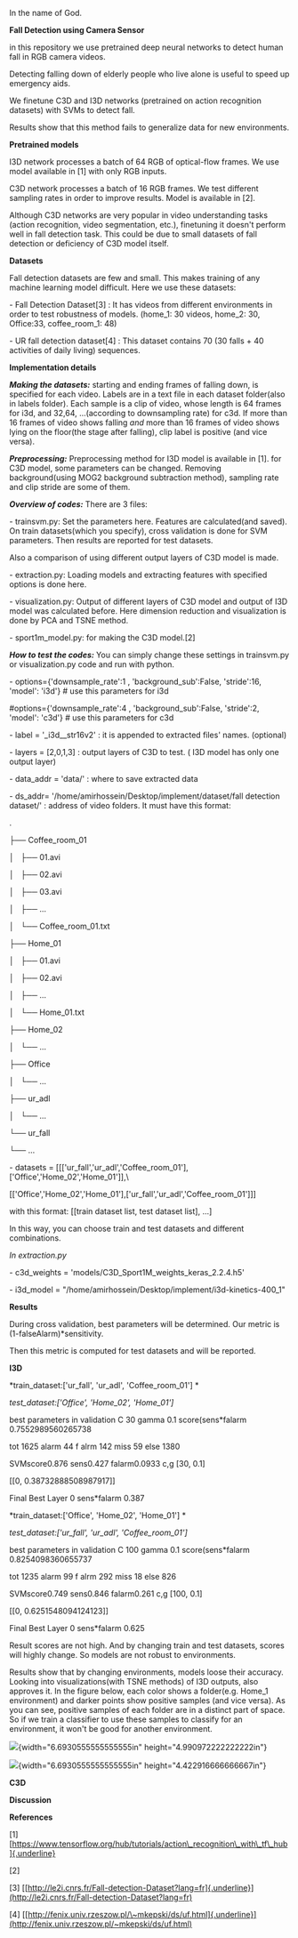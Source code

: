 In the name of God.

**Fall Detection using Camera Sensor**

in this repository we use pretrained deep neural networks to detect
human fall in RGB camera videos.

Detecting falling down of elderly people who live alone is useful to
speed up emergency aids.

We finetune C3D and I3D networks (pretrained on action recognition
datasets) with SVMs to detect fall.

Results show that this method fails to generalize data for new
environments.

**Pretrained models**

I3D network processes a batch of 64 RGB of optical-flow frames. We use
model available in \[1\] with only RGB inputs.

C3D network processes a batch of 16 RGB frames. We test different
sampling rates in order to improve results. Model is available in \[2\].

Although C3D networks are very popular in video understanding tasks
(action recognition, video segmentation, etc.), finetuning it doesn't
perform well in fall detection task. This could be due to small datasets
of fall detection or deficiency of C3D model itself.

**Datasets**

Fall detection datasets are few and small. This makes training of any
machine learning model difficult. Here we use these datasets:

\- Fall Detection Dataset\[3\] : It has videos from different
environments in order to test robustness of models. (home\_1: 30 videos,
home\_2: 30, Office:33, coffee\_room\_1: 48)

\- UR fall detection dataset\[4\] : This dataset contains 70 (30 falls +
40 activities of daily living) sequences.

**Implementation details**

***Making the datasets:*** starting and ending frames of falling down,
is specified for each video. Labels are in a text file in each dataset
folder(also in labels folder). Each sample is a clip of video, whose
length is 64 frames for i3d, and 32,64, \...(according to downsampling
rate) for c3d. If more than 16 frames of video shows falling *and* more
than 16 frames of video shows lying on the floor(the stage after
falling), clip label is positive (and vice versa).

***Preprocessing:*** Preprocessing method for I3D model is available in
\[1\]. for C3D model, some parameters can be changed. Removing
background(using MOG2 background subtraction method), sampling rate and
clip stride are some of them.

***Overview of codes:*** There are 3 files:

\- trainsvm.py: Set the parameters here. Features are calculated(and
saved). On train datasets(which you specify), cross validation is done
for SVM parameters. Then results are reported for test datasets.

Also a comparison of using different output layers of C3D model is made.

\- extraction.py: Loading models and extracting features with specified
options is done here.

\- visualization.py: Output of different layers of C3D model and output
of I3D model was calculated before. Here dimension reduction and
visualization is done by PCA and TSNE method.

\- sport1m\_model.py: for making the C3D model.\[2\]

***How to test the codes:*** You can simply change these settings in
trainsvm.py or visualization.py code and run with python.

\- options={\'downsample\_rate\':1 , \'background\_sub\':False,
\'stride\':16, \'model\': \'i3d\'} \# use this parameters for i3d

\#options={\'downsample\_rate\':4 , \'background\_sub\':False,
\'stride\':2, \'model\': \'c3d\'} \# use this parameters for c3d

\- label = \'\_i3d\_\_str16v2\' : it is appended to extracted files'
names. (optional)

\- layers = \[2,0,1,3\] : output layers of C3D to test. ( I3D model has
only one output layer)

\- data\_addr = \'data/\' : where to save extracted data

\- ds\_addr= \'/home/amirhossein/Desktop/implement/dataset/fall
detection dataset/\' : address of video folders. It must have this
format:

.

├── Coffee\_room\_01

│   ├── 01.avi

│   ├── 02.avi

│   ├── 03.avi

│   ├── ...

│   └── Coffee\_room\_01.txt

├── Home\_01

│   ├── 01.avi

│   ├── 02.avi

│   ├── ...

│   └── Home\_01.txt

├── Home\_02

│   └── \...

├── Office

│   └── ...

├── ur\_adl

│   └── ...

└── ur\_fall

└── ...

\- datasets =
\[\[\[\'ur\_fall\',\'ur\_adl\',\'Coffee\_room\_01\'\],\[\'Office\',\'Home\_02\',\'Home\_01\'\]\],\\

\[\[\'Office\',\'Home\_02\',\'Home\_01\'\],\[\'ur\_fall\',\'ur\_adl\',\'Coffee\_room\_01\'\]\]\]

with this format: \[\[train dataset list, test dataset list\], ...\]

In this way, you can choose train and test datasets and different
combinations.

*In extraction.py*

\- c3d\_weights = \'models/C3D\_Sport1M\_weights\_keras\_2.2.4.h5\'

\- i3d\_model =
\"/home/amirhossein/Desktop/implement/i3d-kinetics-400\_1\"

**Results**

During cross validation, best parameters will be determined. Our metric
is (1-falseAlarm)\*sensitivity.

Then this metric is computed for test datasets and will be reported.

**I3D**

*train\_dataset:\[\'ur\_fall\', \'ur\_adl\', \'Coffee\_room\_01\'\] *

*test\_dataset:\[\'Office\', \'Home\_02\', \'Home\_01\'\]*

best parameters in validation C 30 gamma 0.1 score(sens\*falarm
0.7552989560265738

tot 1625 alarm 44 f alrm 142 miss 59 else 1380

SVMscore0.876 sens0.427 falarm0.0933 c,g \[30, 0.1\]

\[\[0, 0.38732888508987917\]\]

Final Best Layer 0 sens\*falarm 0.387

*train\_dataset:\[\'Office\', \'Home\_02\', \'Home\_01\'\] *

*test\_dataset:\[\'ur\_fall\', \'ur\_adl\', \'Coffee\_room\_01\'\]*

best parameters in validation C 100 gamma 0.1 score(sens\*falarm
0.8254098360655737

tot 1235 alarm 99 f alrm 292 miss 18 else 826

SVMscore0.749 sens0.846 falarm0.261 c,g \[100, 0.1\]

\[\[0, 0.6251548094124123\]\]

Final Best Layer 0 sens\*falarm 0.625

Result scores are not high. And by changing train and test datasets,
scores will highly change. So models are not robust to environments.

Results show that by changing environments, models loose their accuracy.
Looking into visualizations(with TSNE methods) of I3D outputs, also
approves it. In the figure below, each color shows a folder(e.g. Home\_1
environment) and darker points show positive samples (and vice versa).
As you can see, positive samples of each folder are in a distinct part
of space. So if we train a classifier to use these samples to classify
for an environment, it won't be good for another environment.

![](./images/dic/media/image1.png){width="6.6930555555555555in"
height="4.990972222222222in"}

![](./images/dic/media/image2.png){width="6.6930555555555555in"
height="4.422916666666667in"}

**C3D**

**Discussion**

**References**

\[1\]
[https://www.tensorflow.org/hub/tutorials/action\_recognition\_with\_tf\_hub]{.underline}

\[2\]

\[3\]
[[http://le2i.cnrs.fr/Fall-detection-Dataset?lang=fr]{.underline}](http://le2i.cnrs.fr/Fall-detection-Dataset?lang=fr)

\[4\]
[[http://fenix.univ.rzeszow.pl/\~mkepski/ds/uf.html]{.underline}](http://fenix.univ.rzeszow.pl/~mkepski/ds/uf.html)
